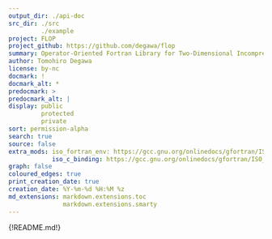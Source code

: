 ```yaml
---
output_dir: ./api-doc
src_dir: ./src
         ./example
project: FLOP
project_github: https://github.com/degawa/flop
summary: Operator-Oriented Fortran Library for Two-Dimensional Incompressible Fluid Flow Simulation
author: Tomohiro Degawa
license: by-nc
docmark: !
docmark_alt: *
predocmark: >
predocmark_alt: |
display: public
         protected
         private
sort: permission-alpha
search: true
source: false
extra_mods: iso_fortran_env: https://gcc.gnu.org/onlinedocs/gfortran/ISO_005fFORTRAN_005fENV.html
            iso_c_binding: https://gcc.gnu.org/onlinedocs/gfortran/ISO_005fC_005fBINDING.html
graph: false
coloured_edges: true
print_creation_date: true
creation_date: %Y-%m-%d %H:%M %z
md_extensions: markdown.extensions.toc
               markdown.extensions.smarty
---
```


<!-- document's top page content --->
{!README.md!}